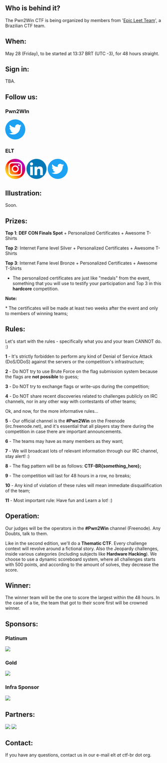 ## Who is behind it?

The Pwn2Win CTF is being organized by members from '[Epic Leet Team](https://ctftime.org/team/9061)', a Brazilian CTF team.


## When:

May 28 (Friday), to be started at 13:37 BRT (UTC -3), for 48 hours straight.


## Sign in:

TBA.


## Follow us:

### Pwn2WIn
<a href='https://twitter.com/pwn2win'><img src='./assets/twitter.png' alt='Twitter' /></a>

### ELT

<a href='https://instagram.com/eltctfbr'><img src='./assets/instagram.png' alt='Instagram' /></a>
<a href='https://linkedin.com/in/eltctfbr'><img src='./assets/linkedin.png' alt='Linkedin' /></a>
<a href='https://twitter.com/eltctfbr'><img src='./assets/twitter.png' alt='Twitter' /></a>


## Illustration:

Soon.


## Prizes:

**Top 1**: **DEF CON Finals Spot** + Personalized Certificates + Awesome T-Shirts

**Top 2:** Internet Fame level Silver + Personalized Certificates + Awesome T-Shirts

**Top 3**: Internet Fame level Bronze + Personalized Certificates + Awesome T-Shirts

 * The personalized certificates are just like "medals" from the event, something that you will use to testify your participation and Top 3 in this **hardcore** competition.

**Note:**

 \* The certificates will be made at least two weeks after the event and only to members of winning teams;


## Rules:

Let's start with the rules - specifically what you and your team CANNOT do. :)

**1** - It's strictly forbidden to perform any kind of Denial of Service Attack (DoS/DDoS) against the servers or the competition's infrastructure;

**2** - Do NOT try to use Brute Force on the flag submission system because the flags are **not possible** to guess;

**3** - Do NOT try to exchange flags or write-ups during the competition;

**4** - Do NOT share recent discoveries related to challenges publicly on IRC channels, nor in any other way with contestants of other teams;

Ok, and now, for the more informative rules...

**5** - Our official channel is the **#Pwn2Win** on the Freenode (irc.freenode.net), and it's essential that all players stay there during the competition in case there are important announcements.

**6** - The teams may have as many members as they want;

**7** - We will broadcast lots of relevant information through our IRC channel, stay alert! :)

**8** - The flag pattern will be as follows: **CTF-BR{something_here};**

**9** - The competition will last for 48 hours in a row, no breaks;

**10** - Any kind of violation of these rules will mean immediate disqualification of the team;

**11** - Most important rule: Have fun and Learn a lot! :)


## Operation:

Our judges will be the operators in the **#Pwn2Win** channel (Freenode). Any Doubts, talk to them.

Like in the second edition,  we'll do a **Thematic CTF**. Every challenge context will revolve around a fictional story. Also the Jeopardy challenges, inside various categories (including subjects like **Hardware Hacking**). We choose to use a dynamic scoreboard system, where all challenges starts with 500 points, and according to the amount of solves, they decrease the score.


## Winner:

The winner team will be the one to score the largest within the 48 hours. In the case of a tie, the team that got to their score first will be crowned winner.


## Sponsors:

### Platinum
[![](https://pwn2win.party/imgs/telefonicatech.jpg)](https://www.telefonica.com/)

### Gold
[![](https://pwn2win.party/imgs/bughunt_logo.png)](https://www.bughunt.com.br/)

### Infra Sponsor
[![](https://pwn2win.party/imgs/gcp_logo.png)](https://g.co/cloud/)


## Partners:

[![](https://pwn2win.party/imgs/ctfbr_logo.png)](https://ctf-br.org/)  [![](https://pwn2win.party/imgs/logoUFSCar.svg)](https://www2.ufscar.br/)


## Contact:

If you have any questions, contact us in our e-mail elt *at* ctf-br dot org.


